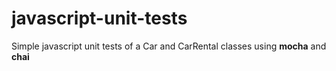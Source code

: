 # javascript-unit-tests
Simple javascript unit tests of a Car and CarRental classes using **mocha** and **chai**
